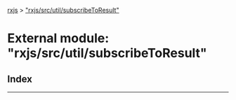 [rxjs](../README.md) > ["rxjs/src/util/subscribeToResult"](../modules/_rxjs_src_util_subscribetoresult_.md)

# External module: "rxjs/src/util/subscribeToResult"

## Index

---

